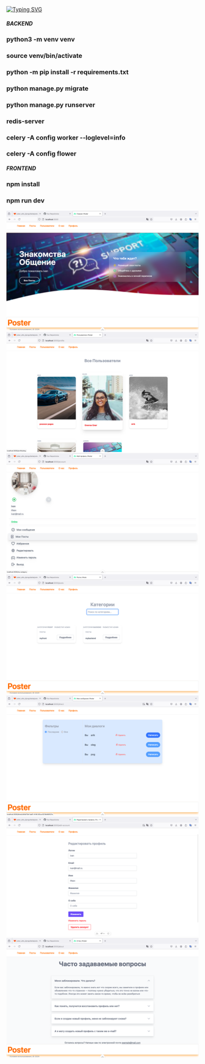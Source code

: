 
[![Typing SVG](https://readme-typing-svg.herokuapp.com?color=%2336BCF7&lines=DRF+NUXT3)](https://git.io/typing-svg)

##### BACKEND
### python3 -m venv venv
### source venv/bin/activate
### python -m pip install -r requirements.txt
### python manage.py migrate
### python manage.py runserver
### redis-server

### celery -A config worker --loglevel=info
### celery -A config flower


##### FRONTEND
### npm install
### npm run dev



<img src="https://github.com/hottabuch1987/drf-nuxt-social/raw/main/img/1.png" alt="1">

<img src="https://github.com/hottabuch1987/drf-nuxt-social/raw/main/img/2.png" alt="2">

<img src="https://github.com/hottabuch1987/drf-nuxt-social/raw/main/img/3.png" alt="3">

<img src="https://github.com/hottabuch1987/drf-nuxt-social/raw/main/img/4.png" alt="4">

<img src="https://github.com/hottabuch1987/drf-nuxt-social/raw/main/img/5.png" alt="5">

<img src="https://github.com/hottabuch1987/drf-nuxt-social/raw/main/img/6.png" alt="6">

<img src="https://github.com/hottabuch1987/drf-nuxt-social/raw/main/img/7.png" alt="7">